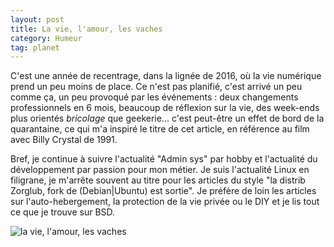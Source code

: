```yaml
---
layout: post
title: La vie, l'amour, les vaches
category: Humeur
tag: planet
---
```


C'est une année de recentrage, dans la lignée de 2016, où la vie numérique
prend un peu moins de place.<!-- more --> Ce n'est pas planifié, c'est arrivé un peu comme
ça, un peu provoqué par les événements : deux changements professionnels en 6
mois, beaucoup de réflexion sur la vie, des week-ends plus orientés *bricolage*
que geekerie... c'est peut-être un effet de bord de la quarantaine, ce qui m'a
inspiré le titre de cet article, en référence au film avec Billy Crystal de
1991.

Bref, je continue à suivre l'actualité "Admin sys" par hobby et l'actualité du
développement par passion pour mon métier. Je suis l'actualité Linux en
filigrane, je m'arrête souvent au titre pour les articles du style "la distrib
Zorglub, fork de (Debian|Ubuntu) est sortie". Je préfère de loin les articles
sur l'auto-hebergement, la protection de la vie privée ou le DIY et je lis tout
ce que je trouve sur BSD.

![la vie, l'amour, les vaches](/images/2017/lesvaches.jpg "la vie, l'amour, les vaches")
